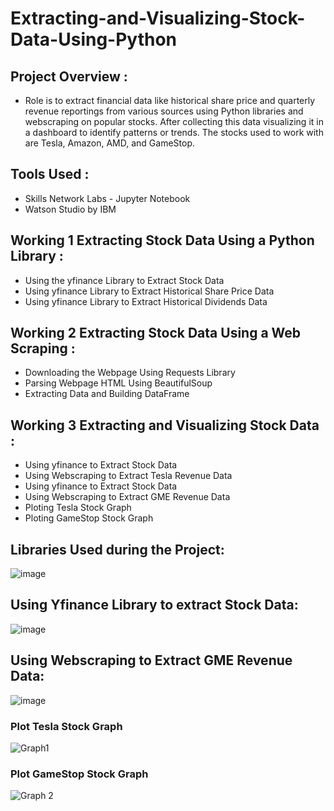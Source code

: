 # Extracting-and-Visualizing-Stock-Data-Using-Python

## Project Overview :
 - Role is to extract financial data like historical share price and quarterly revenue reportings from various sources using Python libraries and webscraping      on   popular stocks. After collecting this data visualizing it in a dashboard to identify patterns or trends. The stocks used to work with are Tesla,          Amazon, AMD,   and GameStop.

## Tools Used :
  - Skills Network Labs - Jupyter Notebook
  - Watson Studio by IBM

## Working 1 Extracting Stock Data Using a Python Library :
  - Using the yfinance Library to Extract Stock Data
  - Using yfinance Library to Extract Historical Share Price Data
  - Using yfinance Library to Extract Historical Dividends Data
	

## Working 2 Extracting Stock Data Using a Web Scraping :
  - Downloading the Webpage Using Requests Library
  - Parsing Webpage HTML Using BeautifulSoup
  - Extracting Data and Building DataFrame
	

## Working 3 Extracting and Visualizing Stock Data :
  - Using yfinance to Extract Stock Data
  - Using Webscraping to Extract Tesla Revenue Data
  - Using yfinance to Extract Stock Data
  - Using Webscraping to Extract GME Revenue Data
  - Ploting Tesla Stock Graph
  - Ploting GameStop Stock Graph

## Libraries Used during the Project:
![image](https://user-images.githubusercontent.com/83585688/120998472-c135ec80-c7a5-11eb-8443-c796d5ec314f.png)

## Using Yfinance Library to extract Stock Data:
![image](https://user-images.githubusercontent.com/83585688/120998640-e591c900-c7a5-11eb-8aeb-8ca1ad42f3bc.png)

## Using Webscraping to Extract GME Revenue Data:
![image](https://user-images.githubusercontent.com/83585688/120998733-fc382000-c7a5-11eb-9154-eaf0ff9fdba1.png)



### Plot Tesla Stock Graph
![Graph1](https://user-images.githubusercontent.com/83585688/120799234-1b437180-c55c-11eb-9c13-1a793b0dc618.png)

### Plot GameStop Stock Graph
![Graph 2](https://user-images.githubusercontent.com/83585688/120799245-1e3e6200-c55c-11eb-80b0-8185271f9ee4.png)
